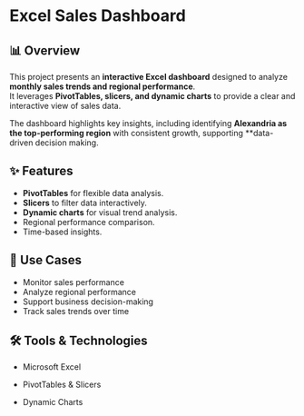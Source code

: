 # Excel Sales Dashboard

## 📊 Overview
This project presents an **interactive Excel dashboard** designed to analyze **monthly sales trends and regional performance**.  
It leverages **PivotTables, slicers, and dynamic charts** to provide a clear and interactive view of sales data.  

The dashboard highlights key insights, including identifying **Alexandria as the top-performing region** with consistent growth, supporting **data-driven decision making.  

## ✨ Features
- **PivotTables** for flexible data analysis.  
- **Slicers** to filter data interactively.  
- **Dynamic charts** for visual trend analysis.  
- Regional performance comparison.  
- Time-based insights.

## 📌 Use Cases

- Monitor sales performance
- Analyze regional performance
- Support business decision-making
- Track sales trends over time

## 🛠️ Tools & Technologies

- Microsoft Excel

- PivotTables & Slicers

- Dynamic Charts
